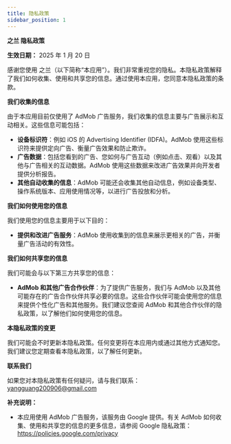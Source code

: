 ```yaml
---
title: 隐私政策
sidebar_position: 1
---
```


**之兰 隐私政策**

**生效日期：** 2025 年 1 月 20 日

感谢您使用 之兰（以下简称“本应用”）。我们非常重视您的隐私。本隐私政策解释了我们如何收集、使用和共享您的信息。通过使用本应用，您同意本隐私政策的条款。

**我们收集的信息**

由于本应用目前仅使用了 AdMob 广告服务，我们收集的信息主要与广告展示和互动相关。这些信息可能包括：

- **设备标识符**：例如 iOS 的 Advertising Identifier (IDFA)。AdMob 使用这些标识符来提供定向广告、衡量广告效果和防止欺诈。
- **广告数据**：包括您看到的广告、您如何与广告互动（例如点击、观看）以及其他与广告相关的互动数据。AdMob 使用这些数据来改进广告效果并向开发者提供分析报告。
- **其他自动收集的信息**：AdMob 可能还会收集其他自动信息，例如设备类型、操作系统版本、应用使用情况等，以进行广告投放和分析。

**我们如何使用您的信息**

我们使用您的信息主要用于以下目的：

- **提供和改进广告服务**：AdMob 使用收集到的信息来展示更相关的广告，并衡量广告活动的有效性。

**我们如何共享您的信息**

我们可能会与以下第三方共享您的信息：

- **AdMob 和其他广告合作伙伴**：为了提供广告服务，我们与 AdMob 以及其他可能存在的广告合作伙伴共享必要的信息。这些合作伙伴可能会使用您的信息来提供个性化广告和其他服务。我们建议您查阅 AdMob 和其他合作伙伴的隐私政策，以了解他们如何使用您的信息。

**本隐私政策的变更**

我们可能会不时更新本隐私政策。任何变更将在本应用内或通过其他方式通知您。我们建议您定期查看本隐私政策，以了解任何更新。

**联系我们**

如果您对本隐私政策有任何疑问，请与我们联系： yangguang200906@gmail.com

**补充说明：**

- 本应用使用 AdMob 广告服务，该服务由 Google 提供。有关 AdMob 如何收集、使用和共享您的信息的更多信息，请参阅 Google 隐私政策：https://policies.google.com/privacy
